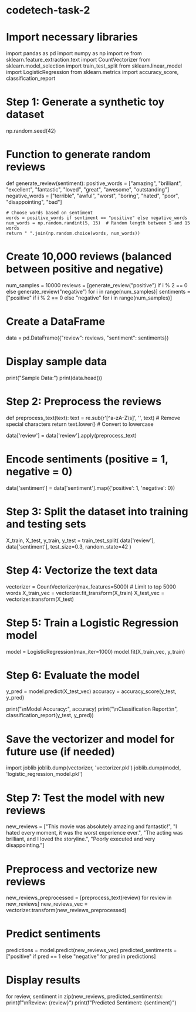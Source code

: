 # codetech-task-2

# Import necessary libraries
import pandas as pd
import numpy as np
import re
from sklearn.feature_extraction.text import CountVectorizer
from sklearn.model_selection import train_test_split
from sklearn.linear_model import LogisticRegression
from sklearn.metrics import accuracy_score, classification_report

# Step 1: Generate a synthetic toy dataset
np.random.seed(42)

# Function to generate random reviews
def generate_review(sentiment):
    positive_words = ["amazing", "brilliant", "excellent", "fantastic", "loved", "great", "awesome", "outstanding"]
    negative_words = ["terrible", "awful", "worst", "boring", "hated", "poor", "disappointing", "bad"]

    # Choose words based on sentiment
    words = positive_words if sentiment == "positive" else negative_words
    num_words = np.random.randint(5, 15)  # Random length between 5 and 15 words
    return " ".join(np.random.choice(words, num_words))

# Create 10,000 reviews (balanced between positive and negative)
num_samples = 10000
reviews = [generate_review("positive") if i % 2 == 0 else generate_review("negative") for i in range(num_samples)]
sentiments = ["positive" if i % 2 == 0 else "negative" for i in range(num_samples)]

# Create a DataFrame
data = pd.DataFrame({"review": reviews, "sentiment": sentiments})

# Display sample data
print("Sample Data:")
print(data.head())

# Step 2: Preprocess the reviews
def preprocess_text(text):
    text = re.sub(r'[^a-zA-Z\s]', '', text)  # Remove special characters
    return text.lower()  # Convert to lowercase

data['review'] = data['review'].apply(preprocess_text)

# Encode sentiments (positive = 1, negative = 0)
data['sentiment'] = data['sentiment'].map({'positive': 1, 'negative': 0})

# Step 3: Split the dataset into training and testing sets
X_train, X_test, y_train, y_test = train_test_split(
    data['review'], data['sentiment'], test_size=0.3, random_state=42
)

# Step 4: Vectorize the text data
vectorizer = CountVectorizer(max_features=5000)  # Limit to top 5000 words
X_train_vec = vectorizer.fit_transform(X_train)
X_test_vec = vectorizer.transform(X_test)

# Step 5: Train a Logistic Regression model
model = LogisticRegression(max_iter=1000)
model.fit(X_train_vec, y_train)

# Step 6: Evaluate the model
y_pred = model.predict(X_test_vec)
accuracy = accuracy_score(y_test, y_pred)

print("\nModel Accuracy:", accuracy)
print("\nClassification Report:\n", classification_report(y_test, y_pred))

# Save the vectorizer and model for future use (if needed)
import joblib
joblib.dump(vectorizer, 'vectorizer.pkl')
joblib.dump(model, 'logistic_regression_model.pkl')

# Step 7: Test the model with new reviews
new_reviews = ["This movie was absolutely amazing and fantastic!",
               "I hated every moment, it was the worst experience ever.",
               "The acting was brilliant, and I loved the storyline.",
               "Poorly executed and very disappointing."]

# Preprocess and vectorize new reviews
new_reviews_preprocessed = [preprocess_text(review) for review in new_reviews]
new_reviews_vec = vectorizer.transform(new_reviews_preprocessed)

# Predict sentiments
predictions = model.predict(new_reviews_vec)
predicted_sentiments = ["positive" if pred == 1 else "negative" for pred in predictions]

# Display results
for review, sentiment in zip(new_reviews, predicted_sentiments):
    print(f"\nReview: {review}")
    print(f"Predicted Sentiment: {sentiment}")
